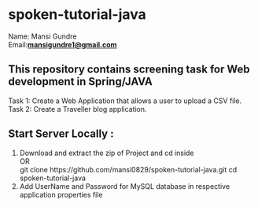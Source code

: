 # spoken-tutorial-java


Name: Mansi Gundre <br>
Email:**mansigundre1@gmail.com** <br>

<h2>This repository contains screening task for Web development in Spring/JAVA</h2>

Task 1: Create a Web Application that allows a user to upload a CSV file. <br>
Task 2: Create a Traveller blog application.

<h2>Start Server Locally : </h2> 
<ol>
  <li>Download and extract the zip of Project and cd inside <br>OR <br> git clone https://github.com/mansi0829/spoken-tutorial-java.git cd spoken-tutorial-java</li>
  <li>Add UserName and Password for MySQL database in respective application properties file</li>
</ol>


